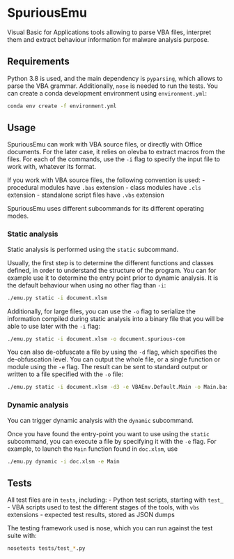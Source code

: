# SpuriousEmu

Visual Basic for Applications tools allowing to parse VBA files, interpret them and extract behaviour information for malware analysis purpose.

## Requirements

Python 3.8 is used, and the main dependency is `pyparsing`, which allows to parse the VBA grammar. Additionally, `nose` is needed to run the tests. You can create a conda development environment using `environment.yml`:

```bash
conda env create -f environment.yml
```

## Usage

SpuriousEmu can work with VBA source files, or directly with Office documents. For the later case, it relies on olevba to extract macros from the files. For each of the commands, use the `-i` flag to specify the input file to work with, whatever its format.

If you work with VBA source files, the following convention is used:
    - procedural modules have `.bas` extension
    - class modules have `.cls` extension
    - standalone script files have `.vbs` extension

SpuriousEmu uses different subcommands for its different operating modes.

### Static analysis

Static analysis is performed using the `static` subcommand.

Usually, the first step is to determine the different functions and classes defined, in order to understand the structure of the program. You can for example use it to determine the entry point prior to dynamic analysis. It is the default behaviour when using no other flag than `-i`:

```bash
./emu.py static -i document.xlsm
```

Additionally, for large files, you can use the `-o` flag to serialize the information compiled during static analysis into a binary file that you will be able to use later with the `-i` flag:

```bash
./emu.py static -i document.xlsm -o document.spurious-com
```

You can also de-obfuscate a file by using the `-d` flag, which specifies the de-obfuscation level. You can output the whole file, or a single function or module using the `-e` flag. The result can be sent to standard output or written to a file specified with the `-o` file:

```bash
./emu.py static -i document.xlsm -d3 -e VBAEnv.Default.Main -o Main.bas
```

### Dynamic analysis

You can trigger dynamic analysis with the `dynamic` subcommand.

Once you have found the entry-point you want to use using the `static` subcommand, you can execute a file by specifying it with the `-e` flag. For example, to launch the `Main` function found in `doc.xlsm`, use

```bash
./emu.py dynamic -i doc.xlsm -e Main
```

## Tests

All test files are in `tests`, including:
    - Python test scripts, starting with `test_`
    - VBA scripts used to test the different stages of the tools, with `vbs` extensions
    - expected test results, stored as JSON dumps

The testing framework used is nose, which you can run against the test suite with:

```bash
nosetests tests/test_*.py
```
